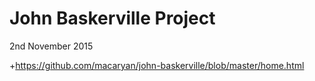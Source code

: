John Baskerville Project
========================

2nd November 2015

+https://github.com/macaryan/john-baskerville/blob/master/home.html